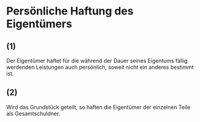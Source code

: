 # Persönliche Haftung des Eigentümers



## (1)

 Der Eigentümer haftet für die während der Dauer seines Eigentums fällig werdenden Leistungen auch persönlich, soweit nicht ein anderes bestimmt ist.

## (2)

 Wird das Grundstück geteilt, so haften die Eigentümer der einzelnen Teile als Gesamtschuldner. 


